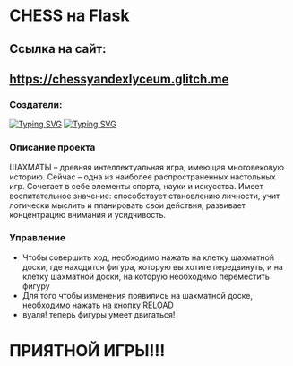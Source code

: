 # CHESS на Flask
## Ссылка на сайт: 
## https://chessyandexlyceum.glitch.me
### Создатели:
[![Typing SVG](https://readme-typing-svg.herokuapp.com?font=Fira+Code&pause=1000&color=2C28F7&random=false&width=435&height=27&lines=%D0%A5%D0%B0%D0%B9%D1%80%D1%83%D0%BB%D0%BB%D0%B8%D0%BD+%D0%90%D0%B7%D0%B0%D1%82)](https://git.io/typing-svg)
[![Typing SVG](https://readme-typing-svg.herokuapp.com?font=Fira+Code&pause=1000&color=2C28F7&random=false&width=435&height=27&lines=%D0%9A%D0%B0%D0%BF%D1%80%D0%B0%D0%BB%D0%BE%D0%B2+%D0%A2%D0%B8%D0%BC%D1%83%D1%80)](https://git.io/typing-svg)

### Описание проекта
<p>ШАХМАТЫ – древняя интеллектуальная игра, имеющая многовековую историю. Сейчас – одна из наиболее распространенных настольных игр. Сочетает в себе элементы спорта, науки и искусства. Имеет воспитательное значение: способствует становлению личности, учит логически мыслить и планировать свои действия, развивает концентрацию внимания и усидчивость.

  ### Управление
- Чтобы совершить ход, необходимо нажать на клетку шахматной доски, где находится фигура, которую вы хотите передвинуть, и на клетку шахматной доски, на которую необходимо переместить фигуру
- Для того чтобы изменения появились на шахматной доске, необходимо нажать на кнопку RELOAD
- вуаля! теперь фигуры умеет двигаться!

# ПРИЯТНОЙ ИГРЫ!!!
